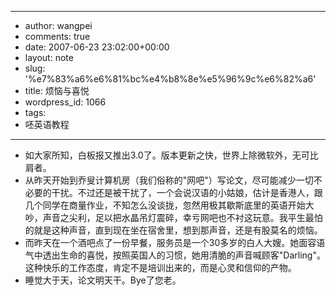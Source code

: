 - --
- author: wangpei
- comments: true
- date: 2007-06-23 23:02:00+00:00
- layout: note
- slug: '%e7%83%a6%e6%81%bc%e4%b8%8e%e5%96%9c%e6%82%a6'
- title: 烦恼与喜悦
- wordpress_id: 1066
- tags:
- 呸英语教程
- --
- 如大家所知，白板报又推出3.0了。版本更新之快，世界上除微软外，无可比肩者。
- 从昨天开始到乔叟计算机房（我们俗称的"网吧"）写论文，尽可能减少一切不必要的干扰。不过还是被干扰了，一个会说汉语的小姑娘，估计是香港人，跟几个同学在商量作业，不知怎么没谈拢，忽然用极其歇斯底里的英语开始大吵，声音之尖利，足以把水晶吊灯震碎，幸亏网吧也不衬这玩意。我平生最怕的就是这种声音，直到现在坐在宿舍里，想到那声音，还是有股莫名的烦恼。
- 而昨天在一个酒吧点了一份早餐，服务员是一个30多岁的白人大嫂。她面容语气中透出生命的喜悦，按照英国人的习惯，她用清脆的声音喊顾客"Darling"。这种快乐的工作态度，肯定不是培训出来的，而是心灵和信仰的产物。
- 睡觉大于天，论文明天干。Bye了您老。

